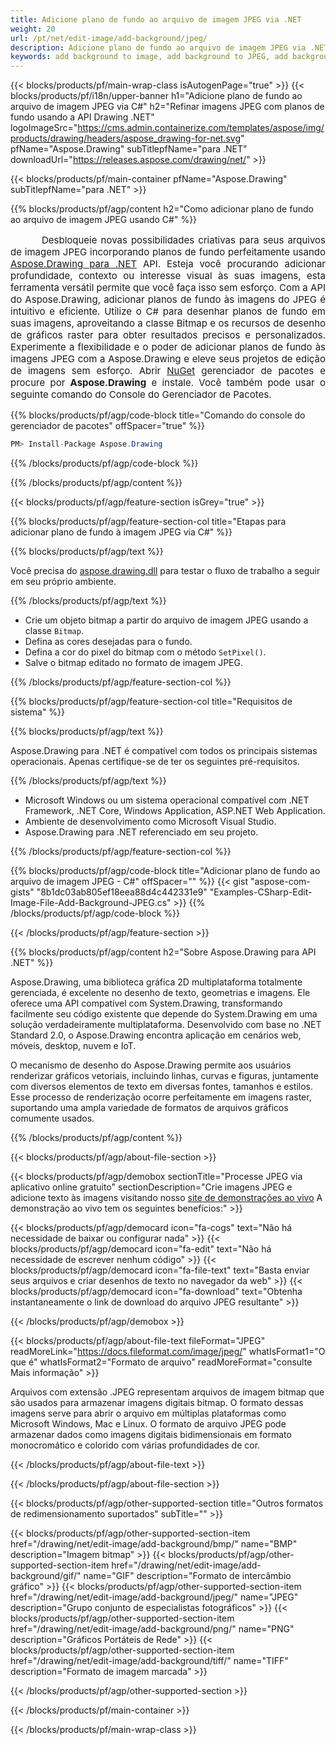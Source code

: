 ```yaml
---
title: Adicione plano de fundo ao arquivo de imagem JPEG via .NET
weight: 20
url: /pt/net/edit-image/add-background/jpeg/
description: Adicione plano de fundo ao arquivo de imagem JPEG via .NET.
keywords: add background to image, add background to JPEG, add background via C#, 2D graphics, drawing API, edit bitmap C#, Drawing para .NET, save bitmap, save JPEG image, cross-platform 2D graphic library, Bitmap class, raster graphics drawing, draw background, rendering raster images, JPEG image file
---
```


{{< blocks/products/pf/main-wrap-class isAutogenPage="true" >}}
{{< blocks/products/pf/i18n/upper-banner h1="Adicione plano de fundo ao arquivo de imagem JPEG via C#" h2="Refinar imagens JPEG com planos de fundo usando a API Drawing .NET" logoImageSrc="https://cms.admin.containerize.com/templates/aspose/img/products/drawing/headers/aspose_drawing-for-net.svg" pfName="Aspose.Drawing" subTitlepfName="para .NET" downloadUrl="https://releases.aspose.com/drawing/net/" >}}

{{< blocks/products/pf/main-container pfName="Aspose.Drawing" subTitlepfName="para .NET" >}}


{{% blocks/products/pf/agp/content h2="Como adicionar plano de fundo ao arquivo de imagem JPEG usando C#" %}}

<p align="justify" style="text-indent:50px;font-size:15px;">
Desbloqueie novas possibilidades criativas para seus arquivos de imagem JPEG incorporando planos de fundo perfeitamente usando <a href="https://products.aspose.com/drawing/net">Aspose.Drawing para .NET</a> API. Esteja você procurando adicionar profundidade, contexto ou interesse visual às suas imagens, esta ferramenta versátil permite que você faça isso sem esforço. Com a API do Aspose.Drawing, adicionar planos de fundo às imagens do JPEG é intuitivo e eficiente. Utilize o C# para desenhar planos de fundo em suas imagens, aproveitando a classe Bitmap e os recursos de desenho de gráficos raster para obter resultados precisos e personalizados. Experimente a flexibilidade e o poder de adicionar planos de fundo às imagens JPEG com a Aspose.Drawing e eleve seus projetos de edição de imagens sem esforço. Abrir <a href="https://www.nuget.org/packages/aspose.drawing">NuGet</a> gerenciador de pacotes e procure por <b>Aspose.Drawing</b> e instale. Você também pode usar o seguinte comando do Console do Gerenciador de Pacotes.</p>

{{% blocks/products/pf/agp/code-block title="Comando do console do gerenciador de pacotes" offSpacer="true" %}}
```cs
PM> Install-Package Aspose.Drawing
```
{{% /blocks/products/pf/agp/code-block %}}

{{% /blocks/products/pf/agp/content %}}


{{< blocks/products/pf/agp/feature-section isGrey="true" >}}

{{% blocks/products/pf/agp/feature-section-col title="Etapas para adicionar plano de fundo à imagem JPEG via C#" %}}

{{% blocks/products/pf/agp/text %}}

Você precisa do [aspose.drawing.dll](https://downloads.aspose.com/drawing/net) para testar o fluxo de trabalho a seguir em seu próprio ambiente.

{{% /blocks/products/pf/agp/text %}}

+ Crie um objeto bitmap a partir do arquivo de imagem JPEG usando a classe `Bitmap`.
+ Defina as cores desejadas para o fundo.
+ Defina a cor do pixel do bitmap com o método `SetPixel()`.
+ Salve o bitmap editado no formato de imagem JPEG.

{{% /blocks/products/pf/agp/feature-section-col %}}

{{% blocks/products/pf/agp/feature-section-col title="Requisitos de sistema" %}}

{{% blocks/products/pf/agp/text %}}

Aspose.Drawing para .NET é compatível com todos os principais sistemas operacionais. Apenas certifique-se de ter os seguintes pré-requisitos.

{{% /blocks/products/pf/agp/text %}}

- Microsoft Windows ou um sistema operacional compatível com .NET Framework, .NET Core, Windows Application, ASP.NET Web Application.
- Ambiente de desenvolvimento como Microsoft Visual Studio.
- Aspose.Drawing para .NET referenciado em seu projeto.

{{% /blocks/products/pf/agp/feature-section-col %}}

{{% blocks/products/pf/agp/code-block title="Adicionar plano de fundo ao arquivo de imagem JPEG - C#" offSpacer="" %}}
{{< gist "aspose-com-gists" "8b1dc03ab805ef18eea88d4c442331e9" "Examples-CSharp-Edit-Image-File-Add-Background-JPEG.cs" >}}
{{% /blocks/products/pf/agp/code-block %}}

{{< /blocks/products/pf/agp/feature-section >}}


<!-- aboutfile Starts -->

{{% blocks/products/pf/agp/content h2="Sobre Aspose.Drawing para API .NET" %}}

Aspose.Drawing, uma biblioteca gráfica 2D multiplataforma totalmente gerenciada, é excelente no desenho de texto, geometrias e imagens. Ele oferece uma API compatível com System.Drawing, transformando facilmente seu código existente que depende do System.Drawing em uma solução verdadeiramente multiplataforma. Desenvolvido com base no .NET Standard 2.0, o Aspose.Drawing encontra aplicação em cenários web, móveis, desktop, nuvem e IoT.

O mecanismo de desenho do Aspose.Drawing permite aos usuários renderizar gráficos vetoriais, incluindo linhas, curvas e figuras, juntamente com diversos elementos de texto em diversas fontes, tamanhos e estilos. Esse processo de renderização ocorre perfeitamente em imagens raster, suportando uma ampla variedade de formatos de arquivos gráficos comumente usados.

{{% /blocks/products/pf/agp/content %}}


{{< blocks/products/pf/agp/about-file-section >}}

{{< blocks/products/pf/agp/demobox sectionTitle="Processe JPEG via aplicativo online gratuito" sectionDescription="Crie imagens JPEG e adicione texto às imagens visitando nosso [site de demonstrações ao vivo](https://products.aspose.app/drawing) A demonstração ao vivo tem os seguintes benefícios:" >}}

{{< blocks/products/pf/agp/democard icon="fa-cogs" text="Não há necessidade de baixar ou configurar nada" >}}
{{< blocks/products/pf/agp/democard icon="fa-edit" text="Não há necessidade de escrever nenhum código" >}}
{{< blocks/products/pf/agp/democard icon="fa-file-text" text="Basta enviar seus arquivos e criar desenhos de texto no navegador da web" >}}
{{< blocks/products/pf/agp/democard icon="fa-download" text="Obtenha instantaneamente o link de download do arquivo JPEG resultante" >}}

{{< /blocks/products/pf/agp/demobox >}}

{{< blocks/products/pf/agp/about-file-text fileFormat="JPEG" readMoreLink="https://docs.fileformat.com/image/jpeg/" whatIsFormat1="O que é" whatIsFormat2="Formato de arquivo" readMoreFormat="consulte Mais informação" >}}

Arquivos com extensão .JPEG representam arquivos de imagem bitmap que são usados ​​para armazenar imagens digitais bitmap. O formato dessas imagens serve para abrir o arquivo em múltiplas plataformas como Microsoft Windows, Mac e Linux. O formato de arquivo JPEG pode armazenar dados como imagens digitais bidimensionais em formato monocromático e colorido com várias profundidades de cor.

{{< /blocks/products/pf/agp/about-file-text >}}

{{< /blocks/products/pf/agp/about-file-section >}}

<!-- aboutfile Ends -->


{{< blocks/products/pf/agp/other-supported-section title="Outros formatos de redimensionamento suportados" subTitle="" >}}

{{< blocks/products/pf/agp/other-supported-section-item href="/drawing/net/edit-image/add-background/bmp/" name="BMP" description="Imagem bitmap" >}}
{{< blocks/products/pf/agp/other-supported-section-item href="/drawing/net/edit-image/add-background/gif/" name="GIF" description="Formato de intercâmbio gráfico" >}}
{{< blocks/products/pf/agp/other-supported-section-item href="/drawing/net/edit-image/add-background/jpeg/" name="JPEG" description="Grupo conjunto de especialistas fotográficos" >}}
{{< blocks/products/pf/agp/other-supported-section-item href="/drawing/net/edit-image/add-background/png/" name="PNG" description="Gráficos Portáteis de Rede" >}}
{{< blocks/products/pf/agp/other-supported-section-item href="/drawing/net/edit-image/add-background/tiff/" name="TIFF" description="Formato de imagem marcada" >}}

{{< /blocks/products/pf/agp/other-supported-section >}}

{{< /blocks/products/pf/main-container >}}

{{< /blocks/products/pf/main-wrap-class >}}
